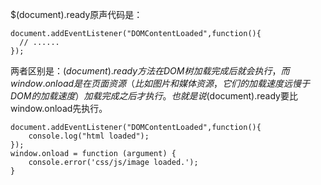 $(document).ready原声代码是：

```
document.addEventListener("DOMContentLoaded",function(){
  // ......
});
```

两者区别是：$(document).ready方法在DOM树加载完成后就会执行，而window.onload是在页面资源（比如图片和媒体资源，它们的加载速度远慢于DOM的加载速度）加载完成之后才执行。也就是说$(document).ready要比window.onload先执行。

```
document.addEventListener("DOMContentLoaded",function(){
    console.log("html loaded");
});
window.onload = function (argument) {
	console.error('css/js/image loaded.');
}
```